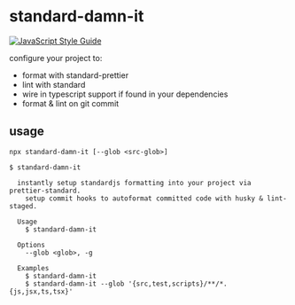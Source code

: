 # standard-damn-it

[![JavaScript Style Guide](https://img.shields.io/badge/code_style-standard-brightgreen.svg)](https://standardjs.com)

configure your project to:

- format with standard-prettier
- lint with standard
- wire in typescript support if found in your dependencies
- format & lint on git commit

## usage

`npx standard-damn-it [--glob <src-glob>]`

```
$ standard-damn-it

  instantly setup standardjs formatting into your project via prettier-standard.
    setup commit hooks to autoformat committed code with husky & lint-staged.

  Usage
    $ standard-damn-it

  Options
    --glob <glob>, -g

  Examples
    $ standard-damn-it
    $ standard-damn-it --glob '{src,test,scripts}/**/*.{js,jsx,ts,tsx}'
```

